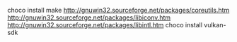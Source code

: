choco install make
http://gnuwin32.sourceforge.net/packages/coreutils.htm
http://gnuwin32.sourceforge.net/packages/libiconv.htm
http://gnuwin32.sourceforge.net/packages/libintl.htm
choco install vulkan-sdk
